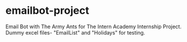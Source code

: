 # emailbot-project
Email Bot with The Army Ants for The Intern Academy Internship Project.
Dummy excel files- "EmailList" and "Holidays" for testing.
